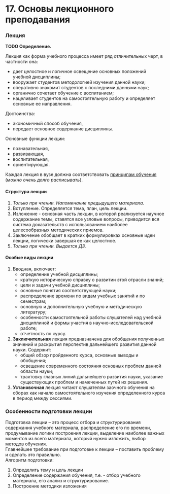 # 17. Основы лекционного преподавания

### Лекция

**TODO Определение.**

Лекция как форма учебного процесса имеет ряд отличительных черт, в частности она:

* дает целостное и логичное освещение основных положений учебной дисциплины;
* вооружает студентов методологией изучения данной науки;
* оперативно знакомит студентов с последними данными наук;
* органично сочетает обучение с воспитанием;
* нацеливает студентов на самостоятельную работу и определяет основные ее направления.

Достоинства: 
* экономичный способ обучения,
* передает основное содержание дисциплины.

Основные функции лекции: 
* познавательная, 
* развивающая, 
* воспитательная, 
* ориентирующая.

Каждая лекция в вузе должна соответствовать [принципам обучения](chapter11.md) (_можно очень долго расписывать_).

#### Структура лекции

1. _Только при чтении. Напоминание предыдущего материала._
1. Вступление. Определяется тема, план, цель лекции.
1. Изложение - основная часть лекции, в которой реализуется научное содержание темы, ставятся все узловые вопросы, приводится вся система доказательств с использованием наиболее целесообразных методических приемов.
1. Заключение обобщает в кратких формулировках основные идеи лекции, логически завершая ее как целостное.
1. _Только при чтении. Выдается ДЗ._

#### Особые виды лекции

1. Вводная, включает:
    - определение учебной дисциплины;
    - краткую историческую справку о развитии этой отрасли знаний;
    - цели и задачи учебной дисциплины;
    - основные понятия соответствующей науки;
    - распределение времени по видам учебных занятий и по семестрам;
    - основную и дополнительную учебную и методическую литературу;
    - особенности самостоятельной работы слушателей над учебной дисциплиной и формы участия в научно-исследовательской работе;
    - отчетность по курсу.
2. **Заключительная** лекция предназначена для обобщения полученных значений и раскрытия перспектив дальнейшего развития данной науки. Содержит:
    - общий обзор пройденного курса, основные выводы и обобщения;
    - освещение современного состояния основных проблем данной области науки;
    - трактовку главных линий дальнейшего развития науки, указание существующих проблем и намеченных путей их решения.
3. **Установочная** лекция читают слушателям заочного обучения на сборах как начало самостоятельного изучения определенного курса в период между сессиями.

### Особенности подготовки лекции

Подготовка лекции – это процесс отбора и структурирования содержания учебного материала, распределение его по времени, продумывание логики построения лекции, выделение наиболее важных моментов из всего материала, который нужно изложить, выбор методов обучения.  
Главнейшее требование при подготовке к лекции – поставить проблему и сделать это правильно.  
Алгоритм подготовки:

1. Определить тему и цель лекции
2. Определение содержания обучения, т.е. - отбор учебного материала, его анализ и структурирование.
3. Построение методики изложения